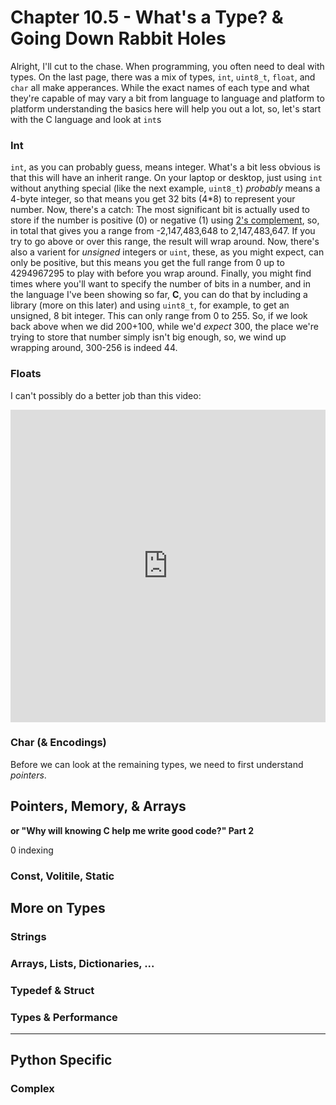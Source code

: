 # Chapter 10.5 - What's a Type? & Going Down Rabbit Holes

<script>
    document.getElementById("codeMenu").open = true;
</script>

Alright, I'll cut to the chase. When programming, you often need to deal with types. On the last page, there was a mix of types, `int`, `uint8_t`, `float`, and `char` all make apperances. While the exact names of each type and what they're capable of may vary a bit from language to language and platform to platform understanding the basics here will help you out a lot, so, let's start with the C language and look at `int`s

### Int

`int`, as you can probably guess, means integer. What's a bit less obvious is that this will have an inherit range. On your laptop or desktop, just using `int` without anything special (like the next example, `uint8_t`) *probably* means a 4-byte integer, so that means you get 32 bits (4*8) to represent your number. Now, there's a catch: The most significant bit is actually used to store if the number is positive (0) or negative (1) using [2's complement](https://en.wikipedia.org/wiki/Two's_complement), so, in total that gives you a range from -2,147,483,648 to 2,147,483,647. If you try to go above or over this range, the result will wrap around. Now, there's also a varient for *unsigned* integers or `uint`, these, as you might expect, can only be positive, but this means you get the full range from 0 up to 4294967295 to play with before you wrap around. Finally, you might find times where you'll want to specify the number of bits in a number, and in the language I've been showing so far, **C**, you can do that by including a library (more on this later) and using `uint8_t`, for example, to get an unsigned, 8 bit integer. This can only range from 0 to 255. So, if we look back above when we did 200+100, while we'd *expect* 300, the place we're trying to store that number simply isn't big enough, so, we wind up wrapping around, 300-256 is indeed 44.

### Floats

I can't possibly do a better job than this video:

<iframe width="100%" height="500" src="https://www.youtube.com/embed/dQhj5RGtag0" title="how floating point works" frameborder="0" allow="accelerometer; autoplay; clipboard-write; encrypted-media; gyroscope; picture-in-picture" allowfullscreen></iframe>

### Char (& Encodings)



Before we can look at the remaining types, we need to first understand *pointers*.

## Pointers, Memory, & Arrays

<b>or "Why will knowing C help me write good code?" Part 2</b>

0 indexing



### Const, Volitile, Static

## More on Types

### Strings

### Arrays, Lists, Dictionaries, ...

### Typedef & Struct

### Types & Performance

---

## Python Specific

### Complex

